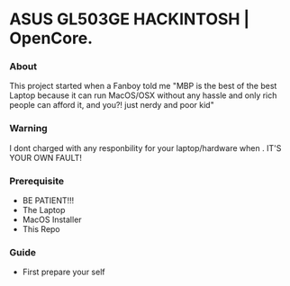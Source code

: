 # ASUS GL503GE HACKINTOSH | OpenCore.

### About
This project started when a Fanboy told me "MBP is the best of the best Laptop because it can run MacOS/OSX without any hassle and only rich people can afford it, and you?! just nerdy and poor kid"

### Warning
I dont charged with any responbility for your laptop/hardware when . IT'S YOUR OWN FAULT!

### Prerequisite
- BE PATIENT!!!
- The Laptop
- MacOS Installer
- This Repo

### Guide
- First prepare your self